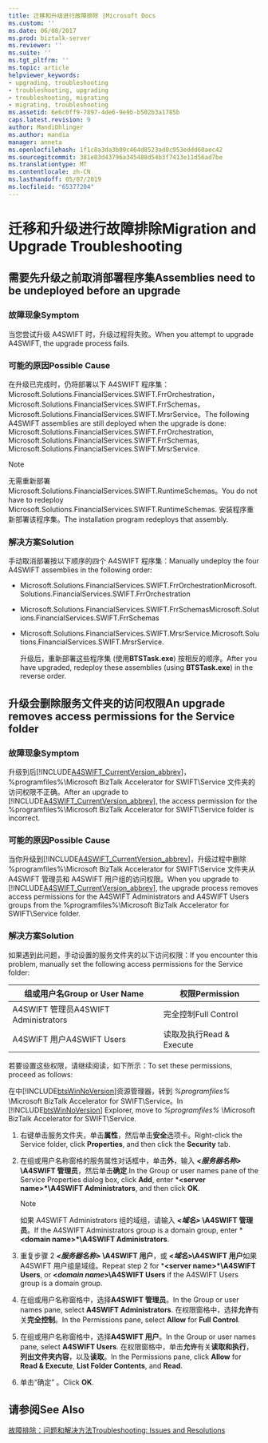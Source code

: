 ```yaml
---
title: 迁移和升级进行故障排除 |Microsoft Docs
ms.custom: ''
ms.date: 06/08/2017
ms.prod: biztalk-server
ms.reviewer: ''
ms.suite: ''
ms.tgt_pltfrm: ''
ms.topic: article
helpviewer_keywords:
- upgrading, troubleshooting
- troubleshooting, upgrading
- troubleshooting, migrating
- migrating, troubleshooting
ms.assetid: 6e6c0ff9-7897-4de6-9e9b-b502b3a1785b
caps.latest.revision: 9
author: MandiOhlinger
ms.author: mandia
manager: anneta
ms.openlocfilehash: 1f1c8a3da3b09c464d8523ad0c953eddd60aec42
ms.sourcegitcommit: 381e83d43796a345488d54b3f7413e11d56ad7be
ms.translationtype: MT
ms.contentlocale: zh-CN
ms.lasthandoff: 05/07/2019
ms.locfileid: "65377204"
---
```

# <a name="migration-and-upgrade-troubleshooting"></a><span data-ttu-id="5581d-102">迁移和升级进行故障排除</span><span class="sxs-lookup"><span data-stu-id="5581d-102">Migration and Upgrade Troubleshooting</span></span>
## <a name="assemblies-need-to-be-undeployed-before-an-upgrade"></a><span data-ttu-id="5581d-103">需要先升级之前取消部署程序集</span><span class="sxs-lookup"><span data-stu-id="5581d-103">Assemblies need to be undeployed before an upgrade</span></span>  
  
### <a name="symptom"></a><span data-ttu-id="5581d-104">故障现象</span><span class="sxs-lookup"><span data-stu-id="5581d-104">Symptom</span></span>  
 <span data-ttu-id="5581d-105">当您尝试升级 A4SWIFT 时，升级过程将失败。</span><span class="sxs-lookup"><span data-stu-id="5581d-105">When you attempt to upgrade A4SWIFT, the upgrade process fails.</span></span>  
  
### <a name="possible-cause"></a><span data-ttu-id="5581d-106">可能的原因</span><span class="sxs-lookup"><span data-stu-id="5581d-106">Possible Cause</span></span>  
 <span data-ttu-id="5581d-107">在升级已完成时，仍将部署以下 A4SWIFT 程序集：Microsoft.Solutions.FinancialServices.SWIFT.FrrOrchestration，Microsoft.Solutions.FinancialServices.SWIFT.FrrSchemas，Microsoft.Solutions.FinancialServices.SWIFT.MrsrService。</span><span class="sxs-lookup"><span data-stu-id="5581d-107">The following A4SWIFT assemblies are still deployed when the upgrade is done:  Microsoft.Solutions.FinancialServices.SWIFT.FrrOrchestration, Microsoft.Solutions.FinancialServices.SWIFT.FrrSchemas, Microsoft.Solutions.FinancialServices.SWIFT.MrsrService.</span></span>  
  
> [!NOTE]
>  <span data-ttu-id="5581d-108">无需重新部署 Microsoft.Solutions.FinancialServices.SWIFT.RuntimeSchemas。</span><span class="sxs-lookup"><span data-stu-id="5581d-108">You do not have to redeploy Microsoft.Solutions.FinancialServices.SWIFT.RuntimeSchemas.</span></span> <span data-ttu-id="5581d-109">安装程序重新部署该程序集。</span><span class="sxs-lookup"><span data-stu-id="5581d-109">The installation program redeploys that assembly.</span></span>  
  
### <a name="solution"></a><span data-ttu-id="5581d-110">解决方案</span><span class="sxs-lookup"><span data-stu-id="5581d-110">Solution</span></span>  
 <span data-ttu-id="5581d-111">手动取消部署按以下顺序的四个 A4SWIFT 程序集：</span><span class="sxs-lookup"><span data-stu-id="5581d-111">Manually undeploy the four A4SWIFT assemblies in the following order:</span></span>  
  
- <span data-ttu-id="5581d-112">Microsoft.Solutions.FinancialServices.SWIFT.FrrOrchestration</span><span class="sxs-lookup"><span data-stu-id="5581d-112">Microsoft.Solutions.FinancialServices.SWIFT.FrrOrchestration</span></span>  
  
- <span data-ttu-id="5581d-113">Microsoft.Solutions.FinancialServices.SWIFT.FrrSchemas</span><span class="sxs-lookup"><span data-stu-id="5581d-113">Microsoft.Solutions.FinancialServices.SWIFT.FrrSchemas</span></span>  
  
- <span data-ttu-id="5581d-114">Microsoft.Solutions.FinancialServices.SWIFT.MrsrService.</span><span class="sxs-lookup"><span data-stu-id="5581d-114">Microsoft.Solutions.FinancialServices.SWIFT.MrsrService.</span></span>  
  
  <span data-ttu-id="5581d-115">升级后，重新部署这些程序集 (使用**BTSTask.exe**) 按相反的顺序。</span><span class="sxs-lookup"><span data-stu-id="5581d-115">After you have upgraded, redeploy these assemblies (using **BTSTask.exe**) in the reverse order.</span></span>  
  
## <a name="an-upgrade-removes-access-permissions-for-the-service-folder"></a><span data-ttu-id="5581d-116">升级会删除服务文件夹的访问权限</span><span class="sxs-lookup"><span data-stu-id="5581d-116">An upgrade removes access permissions for the Service folder</span></span>  
  
### <a name="symptom"></a><span data-ttu-id="5581d-117">故障现象</span><span class="sxs-lookup"><span data-stu-id="5581d-117">Symptom</span></span>  
 <span data-ttu-id="5581d-118">升级到后[!INCLUDE[A4SWIFT_CurrentVersion_abbrev](../../includes/a4swift-currentversion-abbrev-md.md)]，%programfiles%\Microsoft BizTalk Accelerator for SWIFT\Service 文件夹的访问权限不正确。</span><span class="sxs-lookup"><span data-stu-id="5581d-118">After an upgrade to [!INCLUDE[A4SWIFT_CurrentVersion_abbrev](../../includes/a4swift-currentversion-abbrev-md.md)], the access permission for the %programfiles%\Microsoft BizTalk Accelerator for SWIFT\Service folder is incorrect.</span></span>  
  
### <a name="possible-cause"></a><span data-ttu-id="5581d-119">可能的原因</span><span class="sxs-lookup"><span data-stu-id="5581d-119">Possible Cause</span></span>  
 <span data-ttu-id="5581d-120">当你升级到[!INCLUDE[A4SWIFT_CurrentVersion_abbrev](../../includes/a4swift-currentversion-abbrev-md.md)]，升级过程中删除 %programfiles%\Microsoft BizTalk Accelerator for SWIFT\Service 文件夹从 A4SWIFT 管理员和 A4SWIFT 用户组的访问权限。</span><span class="sxs-lookup"><span data-stu-id="5581d-120">When you upgrade to [!INCLUDE[A4SWIFT_CurrentVersion_abbrev](../../includes/a4swift-currentversion-abbrev-md.md)], the upgrade process removes access permissions for the A4SWIFT Administrators and A4SWIFT Users groups from the %programfiles%\Microsoft BizTalk Accelerator for SWIFT\Service folder.</span></span>  
  
### <a name="solution"></a><span data-ttu-id="5581d-121">解决方案</span><span class="sxs-lookup"><span data-stu-id="5581d-121">Solution</span></span>  
 <span data-ttu-id="5581d-122">如果遇到此问题，手动设置的服务文件夹的以下访问权限：</span><span class="sxs-lookup"><span data-stu-id="5581d-122">If you encounter this problem, manually set the following access permissions for the Service folder:</span></span>  
  
|<span data-ttu-id="5581d-123">组或用户名</span><span class="sxs-lookup"><span data-stu-id="5581d-123">Group or User Name</span></span>|<span data-ttu-id="5581d-124">权限</span><span class="sxs-lookup"><span data-stu-id="5581d-124">Permission</span></span>|  
|------------------------|----------------|  
|<span data-ttu-id="5581d-125">A4SWIFT 管理员</span><span class="sxs-lookup"><span data-stu-id="5581d-125">A4SWIFT Administrators</span></span>|<span data-ttu-id="5581d-126">完全控制</span><span class="sxs-lookup"><span data-stu-id="5581d-126">Full Control</span></span>|  
|<span data-ttu-id="5581d-127">A4SWIFT 用户</span><span class="sxs-lookup"><span data-stu-id="5581d-127">A4SWIFT Users</span></span>|<span data-ttu-id="5581d-128">读取及执行</span><span class="sxs-lookup"><span data-stu-id="5581d-128">Read & Execute</span></span>|  
  
 <span data-ttu-id="5581d-129">若要设置这些权限，请继续阅读，如下所示：</span><span class="sxs-lookup"><span data-stu-id="5581d-129">To set these permissions, proceed as follows:</span></span>  
  
 <span data-ttu-id="5581d-130">在中[!INCLUDE[btsWinNoVersion](../../includes/btswinnoversion-md.md)]资源管理器，转到 *%programfiles%* \Microsoft BizTalk Accelerator for SWIFT\Service。</span><span class="sxs-lookup"><span data-stu-id="5581d-130">In [!INCLUDE[btsWinNoVersion](../../includes/btswinnoversion-md.md)] Explorer, move to *%programfiles%* \Microsoft BizTalk Accelerator for SWIFT\Service.</span></span>  
  
1.  <span data-ttu-id="5581d-131">右键单击服务文件夹，单击**属性**，然后单击**安全**选项卡。</span><span class="sxs-lookup"><span data-stu-id="5581d-131">Right-click the Service folder, click **Properties**, and then click the **Security** tab.</span></span>  
  
2.  <span data-ttu-id="5581d-132">在组或用户名称窗格的服务属性对话框中，单击**外**，输入 ***\<服务器名称\>* \A4SWIFT 管理员**，然后单击**确定**.</span><span class="sxs-lookup"><span data-stu-id="5581d-132">In the Group or user names pane of the Service Properties dialog box, click **Add**, enter \***\<server name\>\*\A4SWIFT Administrators**, and then click **OK**.</span></span>  
  
    > [!NOTE]
    >  <span data-ttu-id="5581d-133">如果 A4SWIFT Administrators 组的域组，请输入 ***\<域名\>* \A4SWIFT 管理员**。</span><span class="sxs-lookup"><span data-stu-id="5581d-133">If the A4SWIFT Administrators group is a domain group, enter \***\<domain name\>\*\A4SWIFT Administrators**.</span></span>  
  
3.  <span data-ttu-id="5581d-134">重复步骤 2 ***\<服务器名称\>* \A4SWIFT 用户**，或 **\<*域名*\>\A4SWIFT 用户**如果A4SWIFT 用户组是域组。</span><span class="sxs-lookup"><span data-stu-id="5581d-134">Repeat step 2 for \***\<server name\>\*\A4SWIFT Users**, or **\<*domain name*\>\A4SWIFT Users** if the A4SWIFT Users group is a domain group.</span></span>  
  
4.  <span data-ttu-id="5581d-135">在组或用户名称窗格中，选择**A4SWIFT 管理员**。</span><span class="sxs-lookup"><span data-stu-id="5581d-135">In the Group or user names pane, select **A4SWIFT Administrators**.</span></span> <span data-ttu-id="5581d-136">在权限窗格中，选择**允许**有关**完全控制**。</span><span class="sxs-lookup"><span data-stu-id="5581d-136">In the Permissions pane, select **Allow** for **Full Control**.</span></span>  
  
5.  <span data-ttu-id="5581d-137">在组或用户名称窗格中，选择**A4SWIFT 用户**。</span><span class="sxs-lookup"><span data-stu-id="5581d-137">In the Group or user names pane, select **A4SWIFT Users**.</span></span> <span data-ttu-id="5581d-138">在权限窗格中，单击**允许**有关**读取和执行**，**列出文件夹内容**，以及**读取**。</span><span class="sxs-lookup"><span data-stu-id="5581d-138">In the Permissions pane, click **Allow** for **Read & Execute**, **List Folder Contents**, and **Read**.</span></span>  
  
6.  <span data-ttu-id="5581d-139">单击“确定” 。</span><span class="sxs-lookup"><span data-stu-id="5581d-139">Click **OK**.</span></span>  
  
## <a name="see-also"></a><span data-ttu-id="5581d-140">请参阅</span><span class="sxs-lookup"><span data-stu-id="5581d-140">See Also</span></span>  
 [<span data-ttu-id="5581d-141">故障排除：问题和解决方法</span><span class="sxs-lookup"><span data-stu-id="5581d-141">Troubleshooting: Issues and Resolutions</span></span>](../../adapters-and-accelerators/accelerator-swift/troubleshooting-issues-and-resolutions1.md)